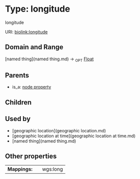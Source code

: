 
# Type: longitude


longitude

URI: [biolink:longitude](https://w3id.org/biolink/vocab/longitude)


## Domain and Range

[named thing](named thing.md) ->  <sub>OPT</sub> [Float](type/Float.md)

## Parents

 *  is_a: [node property](node_property.md)

## Children


## Used by

 * [geographic location](geographic location.md)
 * [geographic location at time](geographic location at time.md)
 * [named thing](named thing.md)

## Other properties

|  |  |  |
| --- | --- | --- |
| **Mappings:** | | wgs:long |

